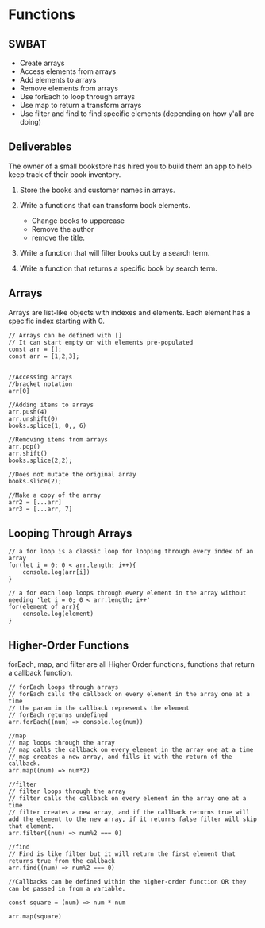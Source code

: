 # Functions
## SWBAT
- Create arrays
- Access elements from arrays
- Add elements to arrays
- Remove elements from arrays
- Use forEach to loop through arrays
- Use map to return a transform arrays
- Use filter and find to find specific elements (depending on how y'all are doing)


## Deliverables 

The owner of a small bookstore has hired you to build them an app to help keep track of their book inventory. 

1. Store the books and customer names in arrays. 

2. Write a functions that can transform book elements. 
    - Change books to uppercase 
    - Remove the author 
    - remove the title.

3. Write a function that will filter books out by a search term.

4. Write a function that returns a specific book by search term. 


## Arrays
Arrays are list-like objects with indexes and elements. 
Each element has a specific index starting with 0. 
```
// Arrays can be defined with []
// It can start empty or with elements pre-populated
const arr = [];
const arr = [1,2,3];


//Accessing arrays
//bracket notation
arr[0]

//Adding items to arrays
arr.push(4)
arr.unshift(0)
books.splice(1, 0,, 6)

//Removing items from arrays
arr.pop()
arr.shift()
books.splice(2,2);

//Does not mutate the original array
books.slice(2);

//Make a copy of the array
arr2 = [...arr]
arr3 = [...arr, 7]

```

## Looping Through Arrays
```
// a for loop is a classic loop for looping through every index of an array
for(let i = 0; 0 < arr.length; i++){
    console.log(arr[i])
}

// a for each loop loops through every element in the array without needing 'let i = 0; 0 < arr.length; i++'
for(element of arr){
    console.log(element)
}
```

## Higher-Order Functions 
forEach, map, and filter are all Higher Order functions, functions that return a callback function.

```
// forEach loops through arrays
// forEach calls the callback on every element in the array one at a time
// the param in the callback represents the element
// forEach returns undefined 
arr.forEach((num) => console.log(num))

//map
// map loops through the array
// map calls the callback on every element in the array one at a time
// map creates a new array, and fills it with the return of the callback.
arr.map((num) => num*2)

//filter 
// filter loops through the array
// filter calls the callback on every element in the array one at a time
// filter creates a new array, and if the callback returns true will add the element to the new array, if it returns false filter will skip that element.
arr.filter((num) => num%2 === 0)

//find
// Find is like filter but it will return the first element that returns true from the callback
arr.find((num) => num%2 === 0)

//Callbacks can be defined within the higher-order function OR they can be passed in from a variable.

const square = (num) => num * num

arr.map(square)

```